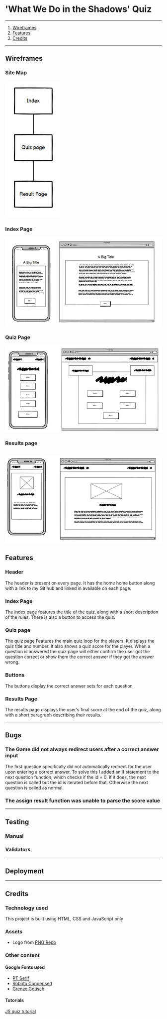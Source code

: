 # 'What We Do in the Shadows' Quiz
---
1. [Wireframes]()
2. [Features]()
3. [Credits]()

---
## Wireframes
### Site Map
![A site map showing the progression from page to page](assets/images/readme/readme-wireframe.jpg)
### Index Page
![A Wireframe of the index page displaying the title, instructions and a button to start the quiz ](assets/images/readme/readme-index.jpg)
### Quiz Page 
![A Wireframe of the quiz page showing the quiz question, the question number and score number, along with the answer buttons](assets/images/readme/readme-quiz.jpg)
### Results page
![A Wireframe of the results page showing the final score, and a short paragraph detailing their results](assets/images/readme/readme-result.jpg)
---
## Features
### Header
The header is present on every page. It has the home home button along with a link to my Git hub and linked in available on each page.
### Index Page
The index page features the title of the quiz, along with a short description of the rules. There is also a button to access the quiz. 
### Quiz page
The quiz page Features the main quiz loop for the players. It displays the quiz title and number. 
It also shows a quiz score for the player. 
When a question is answered the quiz page will either confirm the user got the question correct or show them the correct answer if they got the answer wrong.
### Buttons
The buttons display the correct answer sets for each question
### Results Page
The results page displays the user's final score at the end of the quiz, along with a short paragraph describing their results.

---
## Bugs 
### The Game did not always redirect users after a correct answer input
The first question specifically did not automatically redirect for the user upon entering a correct answer. To solve this I added an if statement to the next question function, which checks if the id = 0. If it does, the next question is called but the id is iterated before that. Otherwise the next question is called as normal.
### The assign result function was unable to parse the score value 

---
## Testing
### Manual
### Validators
---
## Deployment
---
## Credits 
### Technology used
This project is built using HTML, CSS and JavaScript only
### Assets
- Logo from [PNG Repo](https://www.pngrepo.com/svg/200392/fangs-vampire)
### Other content
#### Google Fonts used
- [PT Serif](https://fonts.google.com/?query=ParaType&category=Serif,Monospace&preview.text=Question%201:&preview.text_type=custom)
- [Roboto Condensed](https://fonts.google.com/specimen/Roboto+Condensed?query=roboto&category=Serif,Sans+Serif,Display,Monospace&preview.text=Question%201:&preview.text_type=custom)
- [Grenze Gotisch](https://fonts.google.com/specimen/Grenze+Gotisch)
#### Tutorials
[JS quiz tutorial](https://www.geeksforgeeks.org/how-to-create-a-simple-javascript-quiz/)
